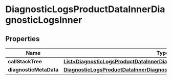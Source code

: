 

# DiagnosticLogsProductDataInnerDiagnosticLogsInner


## Properties

| Name | Type | Description | Notes |
|------------ | ------------- | ------------- | -------------|
|**callStackTree** | [**List&lt;DiagnosticLogsProductDataInnerDiagnosticLogsInnerCallStackTreeInner&gt;**](DiagnosticLogsProductDataInnerDiagnosticLogsInnerCallStackTreeInner.md) |  |  [optional] |
|**diagnosticMetaData** | [**DiagnosticLogsProductDataInnerDiagnosticLogsInnerDiagnosticMetaData**](DiagnosticLogsProductDataInnerDiagnosticLogsInnerDiagnosticMetaData.md) |  |  [optional] |



